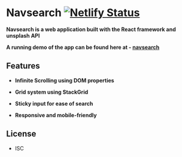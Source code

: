# Navsearch [![Netlify Status](https://api.netlify.com/api/v1/badges/1cd4e207-4c24-45a4-9dc6-9719bc3ba8b3/deploy-status)](https://app.netlify.com/sites/navsearch/deploys)

**Navsearch is a web application built with the React framework and unsplash API**

**A running demo of the app can be found here at - [navsearch](https://navsearch.netlify.com/)**

## Features

- **Infinite Scrolling using DOM properties**

- **Grid system using StackGrid**

- **Sticky input for ease of search**

- **Responsive and mobile-friendly**

## License

- ISC
